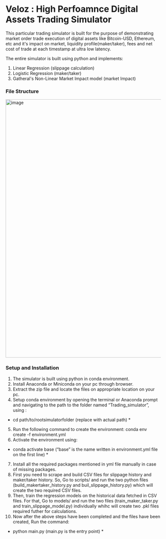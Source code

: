 # Veloz : High Perfoamnce Digital Assets Trading Simulator
This particular trading simulator is built for the purpose of demonstrating market order trade execution of digital assets like Bitcoin-USD, Ethereum, etc and it's impact on market, liquidity profile(maker/taker), fees and net cost of trade at each timestamp at ultra low latency.

The entire simulator is built using python and implements:
1. Linear Regression (slippage calculation)
2. Logistic Regression (maker/taker)
3. Gatheral's Non-Linear Market Impact model (market Impact)

### File Structure
<img width="838" alt="image" src="https://github.com/user-attachments/assets/f11afef6-f1bf-4c22-8a58-c94ef204938c" />

### Setup and Installation
1. The simulator is built using python in conda environment.
2. Install Anaconda or Miniconda on your pc through browser.
3. Extract the zip file and locate the files on appropriate location on your pc.
4. Setup conda environment by opening the terminal or Anaconda prompt and navigating
to the path to the folder named “Trading_simulator”, using :
* cd path/to/rootsimulatorfolder (replace with actual path) *
5. Run the following command to create the environment:
conda env create -f environment.yml
6. Activate the environment using:
* conda activate base (“base” is the name written in environment.yml file on the first line) *
7. Install all the required packages mentioned in yml file manually in case of missing packages.
8. First you need to scrape and build CSV files for slippage history and maker/taker history. So, Go to scripts/ and run the two python files (build_makertaker_history.py and buil_slippage_history.py) which will create the two required CSV files.
9. Then, train the regression models on the historical data fetched in CSV files. For that, Go to models/ and run the two files (train_maker_taker.py and train_slippage_model.py) individually whihc will create two .pkl files required futher for calculations.
8. Now after the above steps have been completed and the files have been created, Run the command:
* python main.py (main.py is the entry point) *
